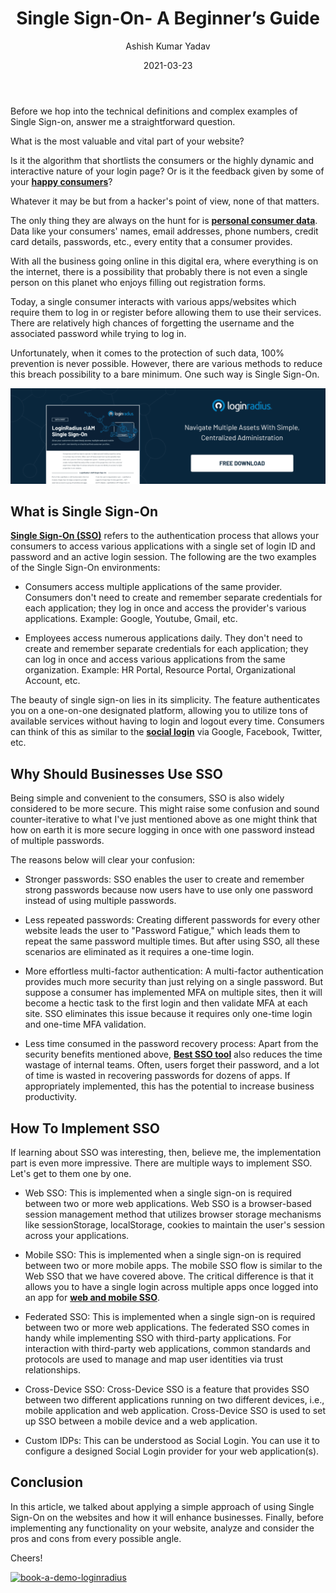 ﻿---
title: "Single Sign-On- A Beginner’s Guide"
date: "2021-03-23"
coverImage: "sso-loginradius.jpg"
tags: ["loginradius"]
featured: false 
author: "Ashish Kumar Yadav"
description: "The beauty of single sign-on lies in its simplicity. The feature authenticates you on a one-on-one designated platform, allowing you to utilize tons of available services without having to login and logout every time. Consumers can think of this as similar to the social sign-in via Google, Facebook, Twitter, etc."
metatitle: "Single Sign-On- A Beginner’s Guide"
metadescription: "What is single sign-on. Learn the benefits of SSO for your business, how it works and how to implement SSO on your website."

---

Before we hop into the technical definitions and complex examples of Single Sign-on, answer me a straightforward question.

  

What is the most valuable and vital part of your website?

  

Is it the algorithm that shortlists the consumers or the highly dynamic and interactive nature of your login page? Or is it the feedback given by some of your **[happy consumers](https://www.loginradius.com/customers/)**?

  

Whatever it may be but from a hacker's point of view, none of that matters.

  

The only thing they are always on the hunt for is **[personal consumer data](https://www.loginradius.com/blog/start-with-identity/2020/06/consumer-data-privacy-security/)**. Data like your consumers' names, email addresses, phone numbers, credit card details, passwords, etc., every entity that a consumer provides.

  

With all the business going online in this digital era, where everything is on the internet, there is a possibility that probably there is not even a single person on this planet who enjoys filling out registration forms.

  

Today, a single consumer interacts with various apps/websites which require them to log in or register before allowing them to use their services. There are relatively high chances of forgetting the username and the associated password while trying to log in.

  

Unfortunately, when it comes to the protection of such data, 100% prevention is never possible. However, there are various methods to reduce this breach possibility to a bare minimum. One such way is Single Sign-On.

[![Single-sign-on-loginradius](DS-LoginRadius-Single-Sign-on.png)](https://www.loginradius.com/resource/loginradius-single-sign-on/)

## What is Single Sign-On

**[Single Sign-On (SSO)](https://www.loginradius.com/single-sign-on/)** refers to the authentication process that allows your consumers to access various applications with a single set of login ID and password and an active login session. The following are the two examples of the Single Sign-On environments:

  

-   Consumers  access multiple applications of the same provider. Consumers don't need to create and remember separate credentials for each application; they log in once and access the provider's various applications. Example: Google, Youtube, Gmail, etc.
    
-   Employees access numerous applications daily. They don't need to create and remember separate credentials for each application; they can log in once and access various applications from the same organization. Example: HR Portal, Resource Portal, Organizational Account, etc.
    

  

The beauty of single sign-on lies in its simplicity. The feature authenticates you on a one-on-one designated platform, allowing you to utilize tons of available services without having to login and logout every time. Consumers can think of this as similar to the **[social login](https://www.loginradius.com/social-login/)** via Google, Facebook, Twitter, etc.

## Why Should Businesses Use SSO

Being simple and convenient to the consumers, SSO is also widely considered to be more secure. This might raise some confusion and sound counter-iterative to what I've just mentioned above as one might think that how on earth it is more secure logging in once with one password instead of multiple passwords.

  

The reasons below will clear your confusion:

  

-   Stronger passwords: SSO enables the user to create and remember strong passwords because now users have to use only one password instead of using multiple passwords.
    

  

-   Less repeated passwords: Creating different passwords for every other website leads the user to "Password Fatigue," which leads them to repeat the same password multiple times. But after using SSO, all these scenarios are eliminated as it requires a one-time login.
    

  

-   More effortless multi-factor authentication: A multi-factor authentication provides much more security than just relying on a single password. But suppose a consumer has implemented MFA on multiple sites, then it will become a hectic task to the first login and then validate MFA at each site. SSO eliminates this issue because it requires only one-time login and one-time MFA validation.
    

  

-   Less time consumed in the password recovery process: Apart from the security benefits mentioned above, **[Best SSO tool](https://www.loginradius.com/blog/start-with-identity/2019/11/benefits-single-sign-on-sso/)** also reduces the time wastage of internal teams. Often, users forget their password, and a lot of time is wasted in recovering passwords for dozens of apps. If appropriately implemented, this has the potential to increase business productivity.
    

## How To Implement SSO

If learning about SSO was interesting, then, believe me, the implementation part is even more impressive. There are multiple ways to implement SSO. Let's get to them one by one.

  

-   Web SSO: This is implemented when a single sign-on is required between two or more web applications. Web SSO is a browser-based session management method that utilizes browser storage mechanisms like sessionStorage, localStorage, cookies to maintain the user's session across your applications.
    

-   Mobile SSO: This is implemented when a single sign-on is required between two or more mobile apps. The mobile SSO flow is similar to the Web SSO that we have covered above. The critical difference is that it allows you to have a single login across multiple apps once logged into an app for **[web and mobile SSO](https://www.loginradius.com/web-and-mobile-sso/)**.
    

-   Federated SSO: This is implemented when a single sign-on is required between two or more web applications. The federated SSO comes in handy while implementing SSO with third-party applications. For interaction with third-party web applications, common standards and protocols are used to manage and map user identities via trust relationships.
    

-   Cross-Device SSO: Cross-Device SSO is a feature that provides SSO between two different applications running on two different devices, i.e., mobile application and web application. Cross-Device SSO is used to set up SSO between a mobile device and a web application.
    

-   Custom IDPs: This can be understood as Social Login. You can use it to configure a designed Social Login provider for your web application(s).
    

## Conclusion

In this article, we talked about applying a simple approach of using Single Sign-On on the websites and how it will enhance businesses. Finally, before implementing any functionality on your website, analyze and consider the pros and cons from every possible angle.

  

Cheers!

[![book-a-demo-loginradius](../../assets/book-a-demo-loginradius.png)](https://www.loginradius.com/book-a-demo/)